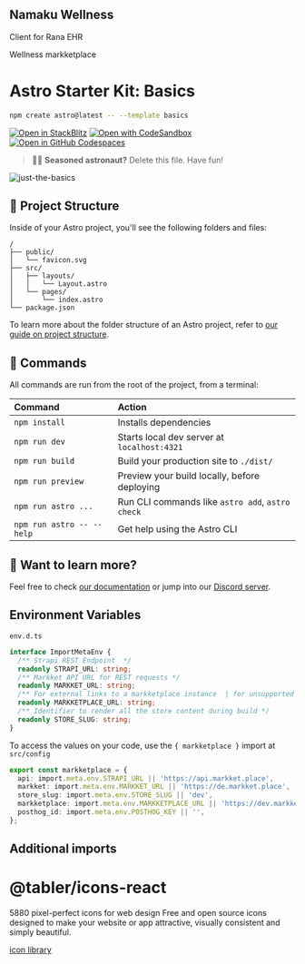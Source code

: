 ## Namaku Wellness

Client for Rana EHR

Wellness markketplace


# Astro Starter Kit: Basics

```sh
npm create astro@latest -- --template basics
```

[![Open in StackBlitz](https://developer.stackblitz.com/img/open_in_stackblitz.svg)](https://stackblitz.com/github/withastro/astro/tree/latest/examples/basics)
[![Open with CodeSandbox](https://assets.codesandbox.io/github/button-edit-lime.svg)](https://codesandbox.io/p/sandbox/github/withastro/astro/tree/latest/examples/basics)
[![Open in GitHub Codespaces](https://github.com/codespaces/badge.svg)](https://codespaces.new/withastro/astro?devcontainer_path=.devcontainer/basics/devcontainer.json)

> 🧑‍🚀 **Seasoned astronaut?** Delete this file. Have fun!

![just-the-basics](https://github.com/withastro/astro/assets/2244813/a0a5533c-a856-4198-8470-2d67b1d7c554)

## 🚀 Project Structure

Inside of your Astro project, you'll see the following folders and files:

```text
/
├── public/
│   └── favicon.svg
├── src/
│   ├── layouts/
│   │   └── Layout.astro
│   └── pages/
│       └── index.astro
└── package.json
```

To learn more about the folder structure of an Astro project, refer to [our guide on project structure](https://docs.astro.build/en/basics/project-structure/).

## 🧞 Commands

All commands are run from the root of the project, from a terminal:

| Command                   | Action                                           |
| :------------------------ | :----------------------------------------------- |
| `npm install`             | Installs dependencies                            |
| `npm run dev`             | Starts local dev server at `localhost:4321`      |
| `npm run build`           | Build your production site to `./dist/`          |
| `npm run preview`         | Preview your build locally, before deploying     |
| `npm run astro ...`       | Run CLI commands like `astro add`, `astro check` |
| `npm run astro -- --help` | Get help using the Astro CLI                     |

## 👀 Want to learn more?

Feel free to check [our documentation](https://docs.astro.build) or jump into our [Discord server](https://astro.build/chat).

## Environment Variables


`env.d.ts`

```typescript
interface ImportMetaEnv {
  /** Strapi REST Endpoint  */
  readonly STRAPI_URL: string;
  /** Markket API URL for REST requests */
  readonly MARKKET_URL: string;
  /** For external links to a markketplace instance  | for unsupported features */
  readonly MARKKETPLACE_URL: string;
  /** Identifier to render all the store content during build */
  readonly STORE_SLUG: string;
}
```

To access the values on your code, use the `{ markketplace }` import at `src/config`

``` typescript
export const markketplace = {
  api: import.meta.env.STRAPI_URL || 'https://api.markket.place',
  markket: import.meta.env.MARKKET_URL || 'https://de.markket.place',
  store_slug: import.meta.env.STORE_SLUG || 'dev',
  markketplace: import.meta.env.MARKKETPLACE_URL || 'https://dev.markket.place',
  posthog_id: import.meta.env.POSTHOG_KEY || '',
};
```

## Additional imports

# @tabler/icons-react

5880 pixel-perfect icons for web design
Free and open source icons designed to make your website or app attractive, visually consistent and simply beautiful.

[icon library](https://tabler.io/icons)
